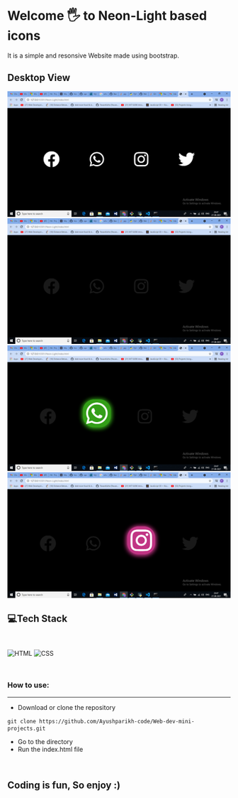 # Welcome 🖐 to Neon-Light based icons
It is a simple and resonsive Website made using bootstrap.

## Desktop View
![Default View](Neon-Light\image\ss1.png)
![Default View](Neon-Light\image\ss2.png)
![Default View](Neon-Light\image\ss3.png)
![Default View](Neon-Light\image\ss4.png)


## 💻Tech Stack
<br>

![HTML](https://img.shields.io/badge/html5%20-%23E34F26.svg?&style=for-the-badge&logo=html5&logoColor=white)
![CSS](https://img.shields.io/badge/css3%20-%231572B6.svg?&style=for-the-badge&logo=css3&logoColor=white)


<br>

### How to use:

---

- Download or clone the repository

```
git clone https://github.com/Ayushparikh-code/Web-dev-mini-projects.git
```

- Go to the directory
- Run the index.html file


<br>

## Coding is fun, So enjoy :) 